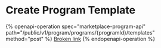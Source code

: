 # Create Program Template

{% openapi-operation spec="marketplace-program-api" path="/public/v1/program/programs/{programId}/templates" method="post" %}
[Broken link](broken-reference)
{% endopenapi-operation %}
